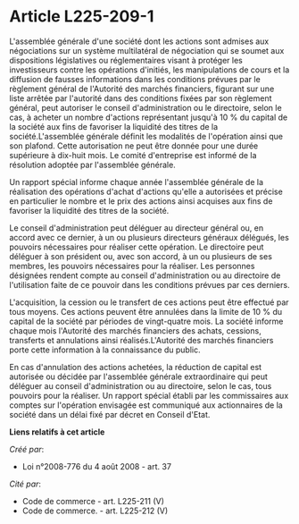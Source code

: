# Article L225-209-1

L'assemblée générale d'une société dont les actions sont admises aux négociations sur un système multilatéral de négociation
qui se soumet aux dispositions législatives ou réglementaires visant à protéger les investisseurs contre les opérations
d'initiés, les manipulations de cours et la diffusion de fausses informations dans les conditions prévues par le règlement
général de l'Autorité des marchés financiers, figurant sur une liste arrêtée par l'autorité dans des conditions fixées par
son règlement général, peut autoriser le conseil d'administration ou le directoire, selon le cas, à acheter un nombre
d'actions représentant jusqu'à 10 % du capital de la société aux fins de favoriser la liquidité des titres de la
société.L'assemblée générale définit les modalités de l'opération ainsi que son plafond. Cette autorisation ne peut être
donnée pour une durée supérieure à dix-huit mois. Le comité d'entreprise est informé de la résolution adoptée par l'assemblée
générale. 

Un rapport spécial informe chaque année l'assemblée générale de la réalisation des opérations d'achat d'actions qu'elle a
autorisées et précise en particulier le nombre et le prix des actions ainsi acquises aux fins de favoriser la liquidité des
titres de la société. 

Le conseil d'administration peut déléguer au directeur général ou, en accord avec ce dernier, à un ou plusieurs directeurs
généraux délégués, les pouvoirs nécessaires pour réaliser cette opération. Le directoire peut déléguer à son président ou,
avec son accord, à un ou plusieurs de ses membres, les pouvoirs nécessaires pour la réaliser. Les personnes désignées rendent
compte au conseil d'administration ou au directoire de l'utilisation faite de ce pouvoir dans les conditions prévues par ces
derniers. 

L'acquisition, la cession ou le transfert de ces actions peut être effectué par tous moyens. Ces actions peuvent être
annulées dans la limite de 10 % du capital de la société par périodes de vingt-quatre mois. La société informe chaque mois
l'Autorité des marchés financiers des achats, cessions, transferts et annulations ainsi réalisés.L'Autorité des marchés
financiers porte cette information à la connaissance du public. 

En cas d'annulation des actions achetées, la réduction de capital est autorisée ou décidée par l'assemblée générale
extraordinaire qui peut déléguer au conseil d'administration ou au directoire, selon le cas, tous pouvoirs pour la réaliser.
Un rapport spécial établi par les commissaires aux comptes sur l'opération envisagée est communiqué aux actionnaires de la
société dans un délai fixé par décret en Conseil d'Etat.

**Liens relatifs à cet article**

_Créé par_:

  - Loi n°2008-776 du 4 août 2008 - art. 37

_Cité par_:

  - Code de commerce - art. L225-211 (V)
  - Code de commerce. - art. L225-212 (V)
